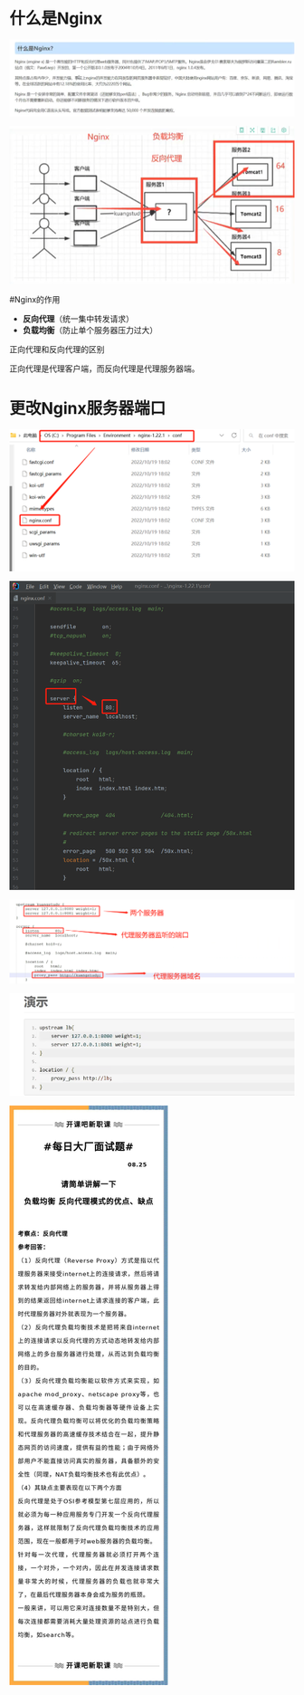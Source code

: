 # 什么是Nginx

![image-20230303103639471](assets/image-20230303103639471.png)

![image-20230303103405264](assets/image-20230303103405264.png)



#Nginx的作用

+ **反向代理**（统一集中转发请求）
+ **负载均衡**（防止单个服务器压力过大）

正向代理和反向代理的区别

正向代理是代理客户端，而反向代理是代理服务器端。

# 更改Nginx服务器端口



![image-20230303105707949](assets/image-20230303105707949.png)

![image-20230303105759828](assets/image-20230303105759828.png)

![image-20230303173652684](assets/image-20230303173652684.png)

![image-20230303173352944](assets/image-20230303173352944.png)

![IMG_1732(20201013-230137)](assets/IMG_1732(20201013-230137).jpg)